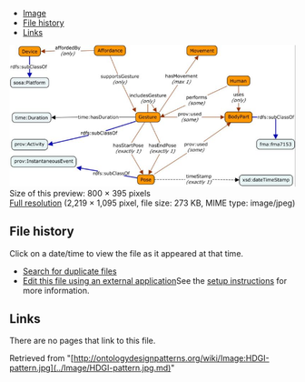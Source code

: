 * [Image](../Image/HDGI-pattern.jpg.md#file)
* [File history](../Image/HDGI-pattern.jpg.md#filehistory)
* [Links](../Image/HDGI-pattern.jpg.md#filelinks)

[![Image:HDGI-pattern.jpg](../images/thumb/c/c9/HDGI-pattern.jpg/800px-HDGI-pattern.jpg)](../../images/c/c9/HDGI-pattern.jpg)  
Size of this preview: 800 × 395 pixels  
[Full resolution](../../images/c/c9/HDGI-pattern.jpg)‎ (2,219 × 1,095 pixel, file size: 273 KB, MIME type: image/jpeg)

## File history

Click on a date/time to view the file as it appeared at that time.



  
* [Search for duplicate files](http://ontologydesignpatterns.org/wiki/Special:FileDuplicateSearch/HDGI-pattern.jpg "Special:FileDuplicateSearch/HDGI-pattern.jpg")
* [Edit this file using an external application](http://ontologydesignpatterns.org/wiki/index.php?title=Image:HDGI-pattern.jpg&action=edit&externaledit=true&mode=file "Image:HDGI-pattern.jpg")See the [setup instructions](http://www.mediawiki.org/wiki/Manual:External_editors "http://www.mediawiki.org/wiki/Manual:External_editors") for more information.

## Links



There are no pages that link to this file.




Retrieved from "[http://ontologydesignpatterns.org/wiki/Image:HDGI-pattern.jpg](../Image/HDGI-pattern.jpg.md)"
